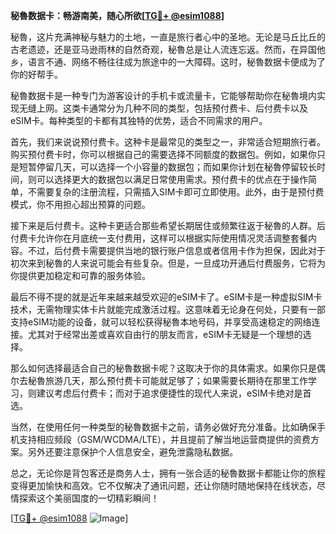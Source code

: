 **秘魯数据卡：畅游南美，随心所欲[[TG💪+ @esim1088](https://t.me/s/esim1088)]**

秘魯，这片充满神秘与魅力的土地，一直是旅行者心中的圣地。无论是马丘比丘的古老遗迹，还是亚马逊雨林的自然奇观，秘魯总是让人流连忘返。然而，在异国他乡，语言不通、网络不畅往往成为旅途中的一大障碍。这时，秘魯数据卡便成为了你的好帮手。

秘魯数据卡是一种专门为游客设计的手机卡或流量卡，它能够帮助你在秘魯境内实现无缝上网。这类卡通常分为几种不同的类型，包括预付费卡、后付费卡以及eSIM卡。每种类型的卡都有其独特的优势，适合不同需求的用户。

首先，我们来说说预付费卡。这种卡是最常见的类型之一，非常适合短期旅行者。购买预付费卡时，你可以根据自己的需要选择不同额度的数据包。例如，如果你只是短暂停留几天，可以选择一个小容量的数据包；而如果你计划在秘魯停留较长时间，则可以选择更大的数据包以满足日常使用需求。预付费卡的优点在于操作简单，不需要复杂的注册流程，只需插入SIM卡即可立即使用。此外，由于是预付费模式，你不用担心超出预算的问题。

接下来是后付费卡。这种卡更适合那些希望长期居住或频繁往返于秘魯的人群。后付费卡允许你在月底统一支付费用，这样可以根据实际使用情况灵活调整套餐内容。不过，后付费卡需要提供当地的银行账户信息或者信用卡作为担保，因此对于初次来到秘魯的人来说可能会有些复杂。但是，一旦成功开通后付费服务，它将为你提供更加稳定和可靠的服务体验。

最后不得不提的就是近年来越来越受欢迎的eSIM卡了。eSIM卡是一种虚拟SIM卡技术，无需物理实体卡片就能完成激活过程。这意味着无论身在何处，只要有一部支持eSIM功能的设备，就可以轻松获得秘魯本地号码，并享受高速稳定的网络连接。尤其对于经常出差或喜欢自由行的朋友而言，eSIM卡无疑是一个理想的选择。

那么如何选择最适合自己的秘魯数据卡呢？这取决于你的具体需求。如果你只是偶尔去秘魯旅游几天，那么预付费卡可能就足够了；如果需要长期待在那里工作学习，则建议考虑后付费卡；而对于追求便捷性的现代人来说，eSIM卡绝对是首选。

当然，在使用任何一种类型的秘魯数据卡之前，请务必做好充分准备。比如确保手机支持相应频段（GSM/WCDMA/LTE），并且提前了解当地运营商提供的资费方案。另外还要注意保护个人信息安全，避免泄露隐私数据。

总之，无论你是背包客还是商务人士，拥有一张合适的秘魯数据卡都能让你的旅程变得更加愉快和高效。它不仅解决了通讯问题，还让你随时随地保持在线状态，尽情探索这个美丽国度的一切精彩瞬间！

[[TG💪+ @esim1088](https://t.me/s/esim1088) ![Image](https://i.postimg.cc/4NQfJmqS/Snipaste-2025-05-13-00-14-12.png)]